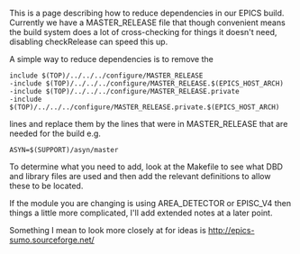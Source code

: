 This is a page describing how to reduce dependencies in our EPICS build. Currently we have a MASTER_RELEASE file that though convenient means the build system does a lot of cross-checking for things it doesn't need, disabling checkRelease can speed this up.  

A simple way to reduce dependencies is to remove the 
```
include $(TOP)/../../../configure/MASTER_RELEASE
-include $(TOP)/../../../configure/MASTER_RELEASE.$(EPICS_HOST_ARCH)
-include $(TOP)/../../../configure/MASTER_RELEASE.private
-include $(TOP)/../../../configure/MASTER_RELEASE.private.$(EPICS_HOST_ARCH)
```
lines and replace them by the lines that were in MASTER_RELEASE that are needed for the build e.g.
```
ASYN=$(SUPPORT)/asyn/master
```
To determine what you need to add, look at the Makefile to see what DBD and library files are used and then add the relevant definitions to allow these to be located.

If the module you are changing is using AREA_DETECTOR or EPISC_V4 then things a little more complicated, I'll add extended notes at a later point.
  
Something I mean to look more closely at for ideas is http://epics-sumo.sourceforge.net/

